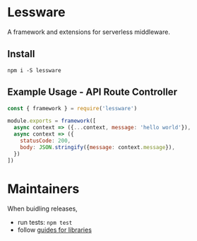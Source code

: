 # Lessware
A framework and extensions for serverless middleware.

## Install
`npm i -S lessware`

## Example Usage - API Route Controller

```javascript
const { framework } = require('lessware')

module.exports = framework([
  async context => ({...context, message: 'hello world'}),
  async context => ({
    statusCode: 200,
    body: JSON.stringify({message: context.message}),
  })
])
```

# Maintainers

When buidling releases,
- run tests: `npm test`
- follow [guides for libraries](https://github.com/dherman/defense-of-dot-js/blob/master/proposal.md#typical-usage)
